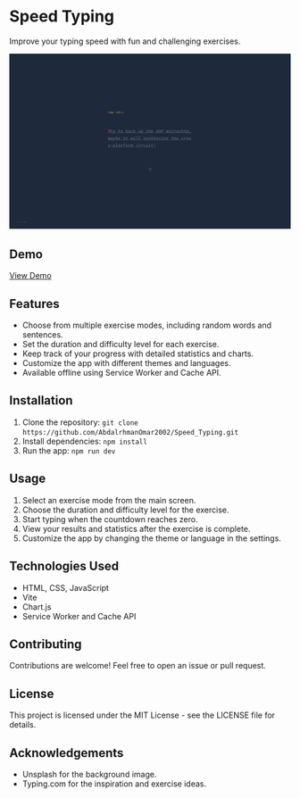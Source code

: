 # Speed Typing

Improve your typing speed with fun and challenging exercises.

![Speed Typing Screenshot](/image/web.jpeg)

## Demo

[View Demo]([https://your-demo-link-here.com](https://github.com/AbdalrhmanOmar2002/Speed_Typing/blob/main/image/Web%20capture_9-3-2023_1458_localhost.jpeg))

## Features

- Choose from multiple exercise modes, including random words and sentences.
- Set the duration and difficulty level for each exercise.
- Keep track of your progress with detailed statistics and charts.
- Customize the app with different themes and languages.
- Available offline using Service Worker and Cache API.

## Installation

1. Clone the repository: `git clone https://github.com/AbdalrhmanOmar2002/Speed_Typing.git`
2. Install dependencies: `npm install`
3. Run the app: `npm run dev`

## Usage

1. Select an exercise mode from the main screen.
2. Choose the duration and difficulty level for the exercise.
3. Start typing when the countdown reaches zero.
4. View your results and statistics after the exercise is complete.
5. Customize the app by changing the theme or language in the settings.

## Technologies Used

- HTML, CSS, JavaScript
- Vite
- Chart.js
- Service Worker and Cache API

## Contributing

Contributions are welcome! Feel free to open an issue or pull request.

## License

This project is licensed under the MIT License - see the LICENSE file for details.

## Acknowledgements

- Unsplash for the background image.
- Typing.com for the inspiration and exercise ideas.
